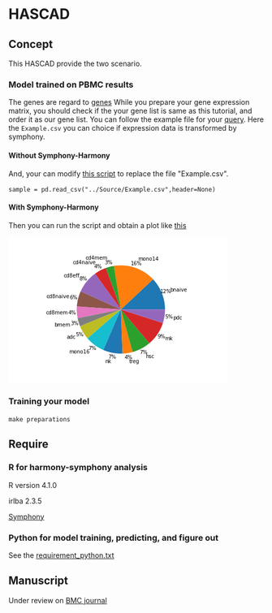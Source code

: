 # HASCAD
## Concept
This HASCAD provide the two scenario.

### Model trained on PBMC results
The genes are regard to [genes](https://github.com/holiday01/HASCAD/blob/main/Source/gene.csv)
While you prepare your gene expression matrix, you should check if the your gene list is same as this tutorial, and order it as our gene list.
You can follow the example file for your [query](https://github.com/holiday01/HASCAD/blob/main/Source/Example.csv).
Here the `Example.csv` you can choice if expression data is transformed by symphony.

#### Without Symphony-Harmony
And, your can modify [this script](https://github.com/holiday01/HASCAD/blob/main/Model/main.ipynb) to replace the file "Example.csv".
```
sample = pd.read_csv("../Source/Example.csv",header=None)
```
#### With Symphony-Harmony


Then you can run the script and obtain a plot like [this](https://github.com/holiday01/HASCAD/blob/main/Result/result.png)

![alt text](https://github.com/holiday01/HASCAD/blob/main/Result/result.png)

### Training your model
`make preparations`

## Require
### R for harmony-symphony analysis

R version 4.1.0

irlba 2.3.5

[Symphony](https://github.com/immunogenomics/symphony)

### Python for model training, predicting, and figure out
See the [requirement_python.txt](https://github.com/holiday01/HASCAD/blob/main/requirement_python.txt)


## Manuscript
Under review on [BMC journal](https://www.biomedcentral.com/) 
